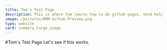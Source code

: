 ```yaml
---
title: Tom's Test Page
description: This is where Tom learns how to do github pages. Send help!
image: /pictures/RMM-Github-Preview.png
type: website
card: summary_large_image
---
```

#Tom's Test Page
Let's see if this works.
